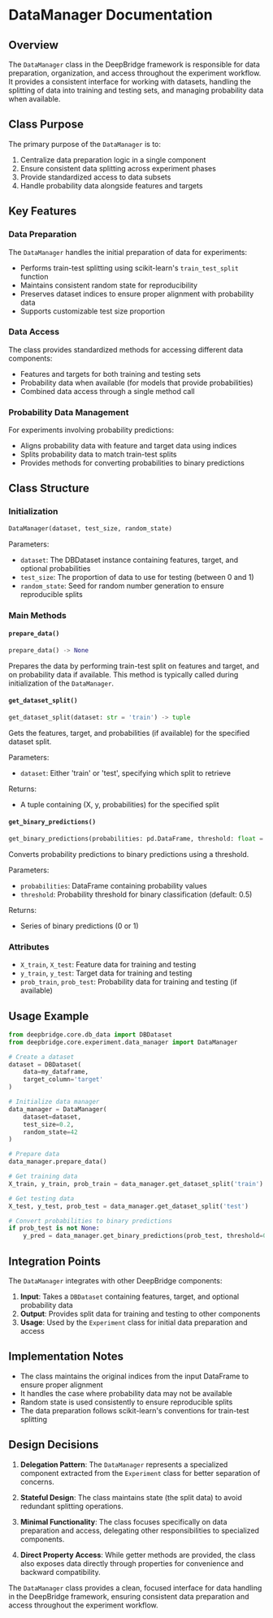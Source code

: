 # DataManager Documentation

## Overview

The `DataManager` class in the DeepBridge framework is responsible for data preparation, organization, and access throughout the experiment workflow. It provides a consistent interface for working with datasets, handling the splitting of data into training and testing sets, and managing probability data when available.

## Class Purpose

The primary purpose of the `DataManager` is to:

1. Centralize data preparation logic in a single component
2. Ensure consistent data splitting across experiment phases
3. Provide standardized access to data subsets
4. Handle probability data alongside features and targets

## Key Features

### Data Preparation

The `DataManager` handles the initial preparation of data for experiments:

- Performs train-test splitting using scikit-learn's `train_test_split` function
- Maintains consistent random state for reproducibility
- Preserves dataset indices to ensure proper alignment with probability data
- Supports customizable test size proportion

### Data Access

The class provides standardized methods for accessing different data components:

- Features and targets for both training and testing sets
- Probability data when available (for models that provide probabilities)
- Combined data access through a single method call

### Probability Data Management

For experiments involving probability predictions:

- Aligns probability data with feature and target data using indices
- Splits probability data to match train-test splits
- Provides methods for converting probabilities to binary predictions

## Class Structure

### Initialization

```python
DataManager(dataset, test_size, random_state)
```

Parameters:
- `dataset`: The DBDataset instance containing features, target, and optional probabilities
- `test_size`: The proportion of data to use for testing (between 0 and 1)
- `random_state`: Seed for random number generation to ensure reproducible splits

### Main Methods

#### `prepare_data()`

```python
prepare_data() -> None
```

Prepares the data by performing train-test split on features and target, and on probability data if available. This method is typically called during initialization of the `DataManager`.

#### `get_dataset_split()`

```python
get_dataset_split(dataset: str = 'train') -> tuple
```

Gets the features, target, and probabilities (if available) for the specified dataset split.

Parameters:
- `dataset`: Either 'train' or 'test', specifying which split to retrieve

Returns:
- A tuple containing (X, y, probabilities) for the specified split

#### `get_binary_predictions()`

```python
get_binary_predictions(probabilities: pd.DataFrame, threshold: float = 0.5) -> pd.Series
```

Converts probability predictions to binary predictions using a threshold.

Parameters:
- `probabilities`: DataFrame containing probability values
- `threshold`: Probability threshold for binary classification (default: 0.5)

Returns:
- Series of binary predictions (0 or 1)

### Attributes

- `X_train`, `X_test`: Feature data for training and testing
- `y_train`, `y_test`: Target data for training and testing
- `prob_train`, `prob_test`: Probability data for training and testing (if available)

## Usage Example

```python
from deepbridge.core.db_data import DBDataset
from deepbridge.core.experiment.data_manager import DataManager

# Create a dataset
dataset = DBDataset(
    data=my_dataframe,
    target_column='target'
)

# Initialize data manager
data_manager = DataManager(
    dataset=dataset,
    test_size=0.2,
    random_state=42
)

# Prepare data
data_manager.prepare_data()

# Get training data
X_train, y_train, prob_train = data_manager.get_dataset_split('train')

# Get testing data
X_test, y_test, prob_test = data_manager.get_dataset_split('test')

# Convert probabilities to binary predictions
if prob_test is not None:
    y_pred = data_manager.get_binary_predictions(prob_test, threshold=0.7)
```

## Integration Points

The `DataManager` integrates with other DeepBridge components:

1. **Input**: Takes a `DBDataset` containing features, target, and optional probability data
2. **Output**: Provides split data for training and testing to other components
3. **Usage**: Used by the `Experiment` class for initial data preparation and access

## Implementation Notes

- The class maintains the original indices from the input DataFrame to ensure proper alignment
- It handles the case where probability data may not be available
- Random state is used consistently to ensure reproducible splits
- The data preparation follows scikit-learn's conventions for train-test splitting

## Design Decisions

1. **Delegation Pattern**: The `DataManager` represents a specialized component extracted from the `Experiment` class for better separation of concerns.

2. **Stateful Design**: The class maintains state (the split data) to avoid redundant splitting operations.

3. **Minimal Functionality**: The class focuses specifically on data preparation and access, delegating other responsibilities to specialized components.

4. **Direct Property Access**: While getter methods are provided, the class also exposes data directly through properties for convenience and backward compatibility.

The `DataManager` class provides a clean, focused interface for data handling in the DeepBridge framework, ensuring consistent data preparation and access throughout the experiment workflow.